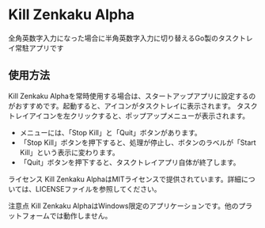 # Kill Zenkaku Alpha　　
全角英数字入力になった場合に半角英数字入力に切り替えるGo製のタスクトレイ常駐アプリです

## 使用方法
Kill Zenkaku Alphaを常時使用する場合は、スタートアップアプリに設定するのがおすすめです。起動すると、アイコンがタスクトレイに表示されます。
タスクトレイアイコンを左クリックすると、ポップアップメニューが表示されます。
- メニューには、「Stop Kill」と「Quit」ボタンがあります。
- 「Stop Kill」ボタンを押下すると、処理が停止し、ボタンのラベルが「Start Kill」という表示に変わります。
- 「Quit」ボタンを押下すると、タスクトレイアプリ自体が終了します。

ライセンス
Kill Zenkaku AlphaはMITライセンスで提供されています。詳細については、LICENSEファイルを参照してください。

注意点
Kill Zenkaku AlphaはWindows限定のアプリケーションです。他のプラットフォームでは動作しません。
